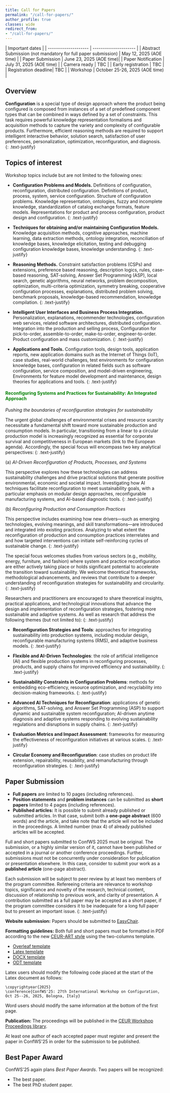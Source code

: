 ```yaml
---
title: Call for Papers
permalink: "/call-for-papers/"
author_profile: true
classes: wide
redirect_from:
- "/call-for-papers/"
---
```


| Important dates                              |
| -------------------- | --------------------- |
| Abstract Submission (not mandatory for full paper submission) | May 12, 2025 (AOE time) |
| Paper Submission     | June 23, 2025 (AOE time)|
| Paper Notification   | July 31, 2025 (AOE time) |
| Camera ready         | TBC |
| Early registration   | TBC |
| Registration deadline| TBC |
| Workshop             | October 25-26, 2025 (AOE time) |

## Overview

**Configuration** is a special type of design approach where the product being configured is composed from instances of a set of predefined component types that can be combined in ways defined by a set of constraints. This task requires powerful knowledge representation formalisms and acquisition methods to capture the variety and complexity of configurable products. Furthermore, efficient reasoning methods are required to support intelligent interactive behavior, solution search, satisfaction of user preferences, personalization, optimization, reconfiguration, and diagnosis.
{: .text-justify}

## Topics of interest
Workshop topics include but are not limited to the following ones:

- **Configuration Problems and Models.**
Definitions of configuration, reconfiguration, distributed configuration. Definitions of product, process, system, service configuration. Structure of configuration problems. Knowledge representation, ontologies, fuzzy and incomplete knowledge, standardization of catalog exchange formats, feature models. Representations for product and process configuration, product design and configuration.
{: .text-justify}

- **Techniques for obtaining and/or maintaining Configuration Models.**
Knowledge acquisition methods, cognitive approaches, machine learning, data extraction methods, ontology integration, reconciliation of knowledge bases, knowledge elicitation, testing and debugging configuration knowledge bases, knowledge understanding.
{: .text-justify}

- **Reasoning Methods.**
Constraint satisfaction problems (CSPs) and extensions, preference based reasoning, description logics, rules, case-based reasoning, SAT-solving, Answer Set Programming (ASP), local search, genetic algorithms, neural networks, problem decomposition, optimization, multi-criteria optimization, symmetry breaking, cooperative configuration processes, explanations, distributed problem solving, benchmark proposals, knowledge-based recommendation, knowledge compilation.
{: .text-justify}

- **Intelligent User Interfaces and Business Process Integration.**
Personalization, explanations, recommender technologies, configuration web services, related software architectures, distributed configuration. Integration into the production and selling process, Configuration for pick-to-order, assemble-to-order, make-to-order, engineer-to-order. Product configuration and mass customization.
{: .text-justify}

- **Applications and Tools.**
Configuration tools, design tools, application reports, new application domains such as the Internet of Things (IoT), case studies, real-world challenges, test environments for configuration knowledge bases, configuration in related fields such as software configuration, service composition, and model-driven engineering, Environments for feature model development and maintenance, design theories for applications and tools.
{: .text-justify}

<!--
#### Green Configuration
The focus on Green Configuration refers to the EU Green Deal as stated in the [EU Agenda 2050](https://joint-research-centre.ec.europa.eu/jrc-news-and-updates/twin-green-digital-transition-how-sustainable-digital-technologies-could-enable-carbon-neutral-eu-2022-06-29_en) to drive the EU community to a more sustainable future. EU Agenda 2050 fixes a pathway of goals to be urgently achieved by the whole production system at environmental, economic and social levels. Beside the EU Agenda 2050, given the condition of the global crisis it is urgent to address the green and digital transition also to re-configure traditional processes to face current and potential scarcity of resources and constant recession. Researcher from academia and industry are called to act jointly to provide solutions to operate more efficiently while facing time of crises (e.g., global health emergencies, consequences of conflicts and war in transport and resource scarcity, climate change) and to detect opportunities for a more sustainable future.
{: .text-justify}

Focus on Green Configuration addresses the following topics:

- **Recycling and waste management.**
Configuration process and waste prevention. Designing production processes for green configuration. Recycling strategies enabled by product configuration. Waste prevention with configuration processes. Refurbishing and remanufacturing configuration strategies.

- **Configuration process to engage users in green deal.**
UX to support sustainability. User engagement in green behaviors. Tomorrow's workforce in configuration management, training and education.


- **Configuration in time of crisis.**
Designing  solutions for critical environment. Mobility and sustainability. Smart Health approaches to configure new health care assistance.

- **Out of the box.**
Going beyond traditional configuration approaches opening up new horizons.
-->

#### <span style="color:green">Reconfiguring Systems and Practices for Sustainability: An Integrated Approach</span>

_Pushing the boundaries of reconfiguration strategies for sustainability_

The urgent global challenges of environmental crises and resource scarcity necessitate a fundamental shift toward more sustainable production and consumption models. In particular, transitioning from a linear to a circular production model is increasingly recognized as essential for corporate survival and competitiveness in European markets (link to the European agenda). Accordingly, the special focus will encompass two key analytical perspectives:
{: .text-justify}

(a) *AI-Driven Reconfiguration of Products, Processes, and Systems*

This perspective explores how these technologies can address sustainability challenges and drive practical solutions that generate positive environmental, economic and societal impact. Investigating how AI techniques facilitate reconfiguration to meet sustainability goals, with a particular emphasis on modular design approaches, reconfigurable manufacturing systems, and AI-based diagnostic tools.
{: .text-justify}

(b) *Reconfiguring Production and Consumption Practices*

This perspective includes examining how new drivers—such as emerging technologies, evolving meanings, and skill transformations—are introduced and integrated into existing practices. Analyzing to what extent the reconfiguration of production and consumption practices interrelates and and how targeted interventions can initiate self-reinforcing cycles of sustainable change.
{: .text-justify}

The special focus welcomes studies from various sectors (e.g., mobility, energy, furniture, and fashion) where system and practice reconfiguration are either actively taking place or holds significant potential to accelerate the transition toward sustainability. We welcome theoretical frameworks, methodological advancements, and reviews that contribute to a deeper understanding of reconfiguration strategies for sustainability and circularity.
{: .text-justify}

Researchers and practitioners are encouraged to share theoretical insights, practical applications, and technological innovations that advance the design and implementation of reconfiguration strategies, fostering more sustainable and adaptive systems. As well as research that address the following themes (but not limited to):
{: .text-justify}

- **Reconfiguration Strategies and Tools**: approaches for integrating sustainability into production systems, including modular design, reconfigurable manufacturing systems (RMS), and adaptive business models.
{: .text-justify}

- **Flexible and AI-Driven Technologies**: the role of artificial intelligence (AI) and flexible production systems in reconfiguring processes, products, and supply chains for improved efficiency and sustainability.
{: .text-justify}

- **Sustainability Constraints in Configuration Problems**: methods for embedding eco-efficiency, resource optimization, and recyclability into decision-making frameworks.
{: .text-justify}

- **Advanced AI Techniques for Reconfiguration**: applications of genetic algorithms, SAT-solving, and Answer Set Programming (ASP) to support dynamic and sustainable system reconfiguration; AI-driven anytime diagnosis and adaptive systems responding to evolving sustainability regulations and disruptions in supply chains.
{: .text-justify}

- **Evaluation Metrics and Impact Assessment**: frameworks for measuring the effectiveness of reconfiguration initiatives at various scales.
{: .text-justify}

- **Circular Economy and Reconfiguration**: case studies on product life extension, repairability, reusability, and remanufacturing through reconfiguration strategies.
{: .text-justify}


## Paper Submission
- **Full papers** are limited to 10 pages (including references). 
- **Position statements** and **problem instances** can be submitted as **short papers** limited to 4 pages (including references). 
- **Published articles:** It is possible to submit already published or submitted articles. In that case, submit both a **one-page abstract** (600 words) and the article, and take note that the article will not be included in the proceedings. A limited number (max 4) of already published articles will be accepted.

Full and short papers submitted to ConfWS 2025 must be original. The submission, or a highly similar version of it, cannot have been published or accepted in a journal or another conference proceedings. Further, submissions must not be concurrently under consideration for publication or presentation elsewhere. In this case, consider to submit your work as a **published article** (one-page abstract).

Each submission will be subject to peer review by at least two members of the program committee. Refereeing criteria are relevance to workshop topics, significance and novelty of the research, technical content, discussion of relationship to previous work, and clarity of presentation. A contribution submitted as a full paper may be accepted as a short paper, if the program committee considers it to be inadequate for a long full paper but to present an important issue. 
{: .text-justify}

**Website submission:** Papers should be submitted to [EasyChair](https://easychair.org/conferences/?conf=confws2025).

**Formatting guidelines:** Both full and short papers must be formatted in PDF according to the new [CEUR-ART style](https://ceur-ws.org/Vol-XXX/) using the two-columns template.
- [Overleaf template](https://www.overleaf.com/latex/templates/template-for-submissions-to-ceur-workshop-proceedings-ceur-ws-dot-org/hpvjjzhjxzjk)
- [Latex template](http://ceur-ws.org/Vol-XXX/CEURART.zip)
- [DOCX template](https://ceur-ws.org/Vol-XXX/CEUR-Template-2col.docx)
- [ODT template](https://ceur-ws.org/Vol-XXX/CEUR-Template-2col.odt)

Latex users should modify the following code placed at the start of the Latex document as follows:

```
\copyrightyear{2025}
\conference{ConfWS'25: 27th International Workshop on Configuration, Oct 25--26, 2025, Bologna, Italy}
```

Word users should modify the same information at the bottom of the first page.

**Publication:**
The proceedings will be published in the [CEUR Workshop Proceedings library](https://ceur-ws.org/). 

At least one author of each accepted paper must register and present the paper in ConfWS'25 in order for the submission to be published.


## Best Paper Award
ConfWS'25 again plans *Best Paper Awards*.
Two papers will be recognized: 
- The best paper.
- The best PhD student paper.
